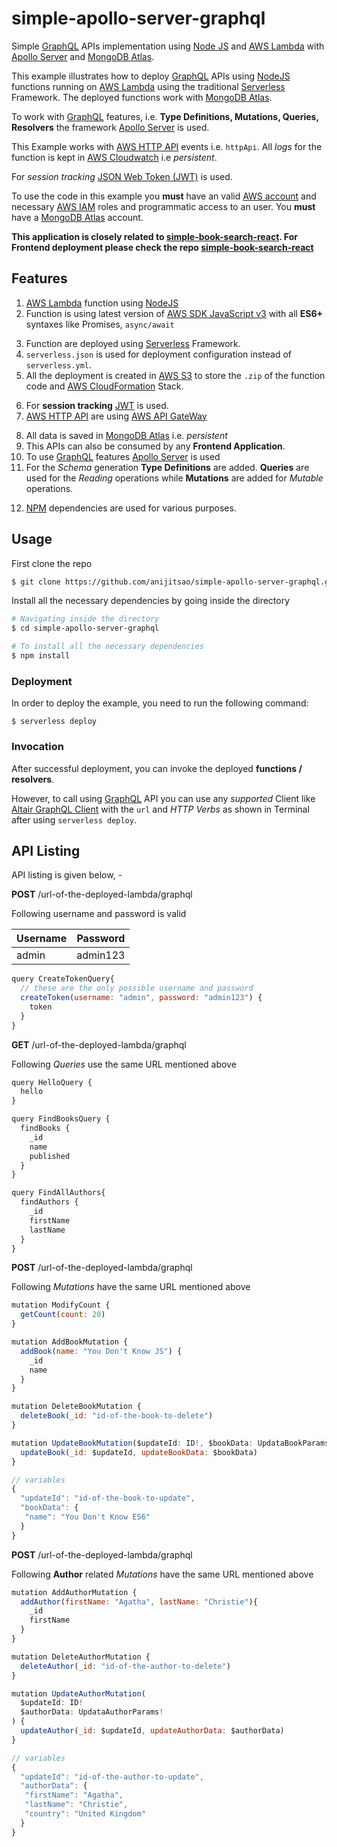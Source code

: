 # simple-apollo-server-graphql
Simple [GraphQL](https://graphql.org/) APIs implementation using [Node JS](https://nodejs.org/en/docs/) and [AWS Lambda](https://aws.amazon.com/lambda/) with [Apollo Server](https://www.apollographql.com/docs/apollo-server/) and [MongoDB Atlas](https://www.mongodb.com/docs/atlas/). 

This example illustrates how to deploy [GraphQL](https://graphql.org/) APIs using [NodeJS](https://nodejs.org/en/docs/) functions running on [AWS Lambda](https://aws.amazon.com/lambda/) using the traditional [Serverless](https://www.serverless.com/framework/docs/providers/aws/guide/intro) Framework. The deployed functions work with [MongoDB Atlas](https://www.mongodb.com/docs/atlas/).

To work with [GraphQL](https://graphql.org/) features, i.e. **Type Definitions, Mutations, Queries, Resolvers** the framework [Apollo Server](https://www.apollographql.com/docs/apollo-server/) is used.

This Example works with [AWS HTTP API](https://docs.aws.amazon.com/apigateway/latest/developerguide/http-api-develop.html) events i.e. `httpApi`. All *logs* for the function is kept in [AWS Cloudwatch](https://aws.amazon.com/cloudwatch/) i.e *persistent*.
 
For *session tracking* [JSON Web Token (JWT)](https://jwt.io/) is used. 

To use the code in this example you **must** have an valid [AWS account](https://aws.amazon.com/account/) and necessary [AWS IAM](https://aws.amazon.com/iam/) roles and programmatic access to an user. You **must** have a [MongoDB Atlas](https://www.mongodb.com/docs/atlas/) account.

**This application is closely related to [simple-book-search-react](https://github.com/anijitsahu/simple-book-search-react). For Frontend deployment please check the repo [simple-book-search-react](https://github.com/anijitsahu/simple-book-search-react)**


## Features
1. [AWS Lambda](https://aws.amazon.com/lambda/) function using [NodeJS](https://nodejs.org/en/docs/)
2. Function is using latest version of [AWS SDK JavaScript v3](https://docs.aws.amazon.com/sdk-for-javascript/v3/developer-guide/welcome.html) with all **ES6+**  syntaxes like Promises, `async/await`

<ol start="3">
  <li>
     Function are deployed using <a href="https://www.serverless.com/framework/docs/providers/aws/guide/intro">Serverless</a> Framework.
  </li>  
  <li>
    <code>serverless.json</code> is used for deployment configuration instead of <code>serverless.yml</code>.
  </li>  
  <li>
    All the deployment is created in <a href="https://aws.amazon.com/s3/">AWS S3</a> to store the <code>.zip</code> of the function code and <a href="https://aws.amazon.com/cloudformation/">AWS CloudFormation</a> Stack.
  </li>  
</ol>  


6. For **session tracking** [JWT](https://jwt.io/) is used.
7. [AWS HTTP API](https://docs.aws.amazon.com/apigateway/latest/developerguide/http-api-develop.html) are using [AWS API GateWay](https://aws.amazon.com/api-gateway/)

<ol start="8">
  <li> All data is saved in <a href="https://www.mongodb.com/docs/atlas/">MongoDB Atlas</a> i.e. <i>persistent</i>
  <!--- <li> <strong>Caching</strong> is used for faster response in the APIs. <a href="https://redis.io/">Redis</a> is used for that purpose</li> -->
  <li> This APIs can also be consumed by any <b>Frontend Application</b>.</li> 
  <li> To use <a href="https://graphql.org/">GraphQL</a> features <a href="https://www.apollographql.com/docs/apollo-server/">Apollo Server</a> is used
  <li> For the <i>Schema</i> generation <b>Type Definitions</b> are added. <b>Queries</b> are used for the <i>Reading</i> operations while <b>Mutations</b> are added for <i>Mutable</i> operations.
</ol>  



12. [NPM](https://www.npmjs.com/) dependencies are used for various purposes.


## Usage

First clone the repo

```bash
$ git clone https://github.com/anijitsao/simple-apollo-server-graphql.git
```
Install all the necessary dependencies by going inside the directory

```bash
# Navigating inside the directory
$ cd simple-apollo-server-graphql

# To install all the necessary dependencies
$ npm install
```


### Deployment

In order to deploy the example, you need to run the following command:

```
$ serverless deploy
```

### Invocation

After successful deployment, you can invoke the deployed **functions / resolvers**. 

However, to call using [GraphQL](https://graphql.org/) API you can use any *supported* Client like [Altair GraphQL Client](https://chrome.google.com/webstore/detail/altair-graphql-client/flnheeellpciglgpaodhkhmapeljopja?hl=en) with the `url` and *HTTP Verbs* as shown in Terminal after using `serverless deploy`.

## API Listing

API listing is given below, -

**POST** /url-of-the-deployed-lambda/graphql

Following username and password is valid

|Username | Password |
|---|---|
|admin | admin123 |

```javascript
query CreateTokenQuery{
  // these are the only possible username and password
  createToken(username: "admin", password: "admin123") { 
    token
  }
}
```

**GET** /url-of-the-deployed-lambda/graphql

Following *Queries* use the same URL mentioned above

```javascript
query HelloQuery {
  hello
}
```

```javascript
query FindBooksQuery {
  findBooks {
    _id
    name
    published
  }
}
```

```javascript
query FindAllAuthors{
  findAuthors {
    _id
    firstName
    lastName
  }
}
```

**POST** /url-of-the-deployed-lambda/graphql

Following *Mutations* have the same URL mentioned above

```javascript
mutation ModifyCount {
  getCount(count: 20)
}
```

```javascript
mutation AddBookMutation {
  addBook(name: "You Don't Know JS") {
    _id
    name
  }
}
```

```javascript
mutation DeleteBookMutation {
  deleteBook(_id: "id-of-the-book-to-delete")
}
```

```javascript
mutation UpdateBookMutation($updateId: ID!, $bookData: UpdataBookParams!) {
  updateBook(_id: $updateId, updateBookData: $bookData)
}

// variables
{
  "updateId": "id-of-the-book-to-update",
  "bookData": { 
   "name": "You Don't Know ES6"
  }
}
```

**POST** /url-of-the-deployed-lambda/graphql

Following **Author** related *Mutations* have the same URL mentioned above

```javascript
mutation AddAuthorMutation {
  addAuthor(firstName: "Agatha", lastName: "Christie"){
    _id
    firstName
  }
}
```

```javascript
mutation DeleteAuthorMutation {
  deleteAuthor(_id: "id-of-the-author-to-delete")
}
```

```javascript
mutation UpdateAuthorMutation(
  $updateId: ID!
  $authorData: UpdataAuthorParams!
) {
  updateAuthor(_id: $updateId, updateAuthorData: $authorData)
}

// variables
{
  "updateId": "id-of-the-author-to-update",
  "authorData": { 
   "firstName": "Agatha",
   "lastName": "Christie",
   "country": "United Kingdom"
  }
}
```

